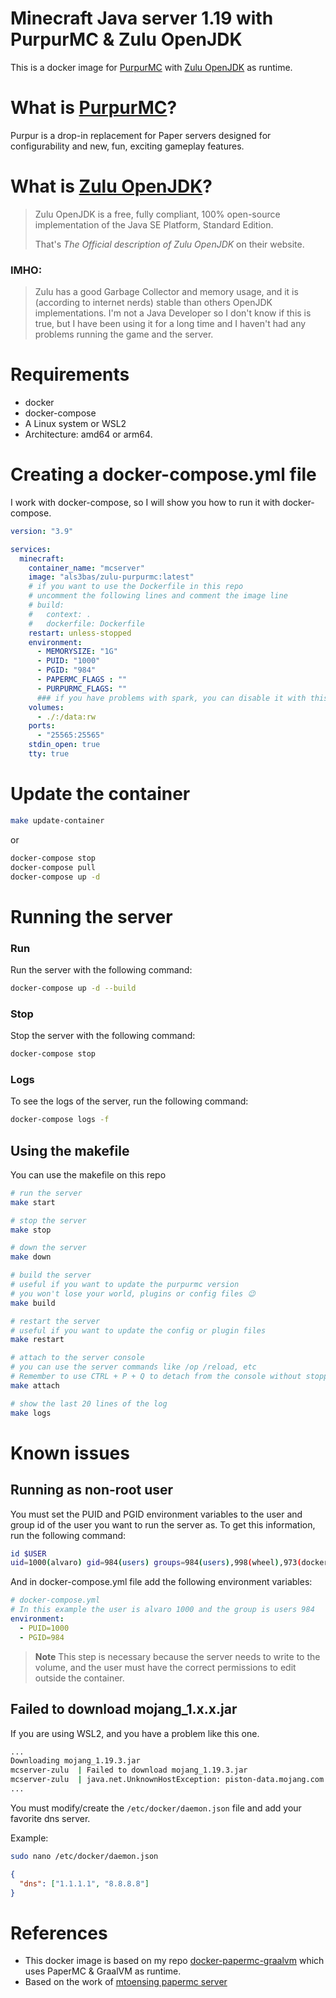 # Minecraft Java server 1.19 with PurpurMC & Zulu OpenJDK

This is a docker image for [PurpurMC](https://purpurmc.org) with [Zulu OpenJDK](https://www.azul.com/downloads) as runtime.

# What is [PurpurMC](https://purpurmc.org)?
Purpur is a drop-in replacement for Paper servers designed for configurability and new, fun, exciting gameplay features.

# What is [Zulu OpenJDK](https://www.azul.com/downloads)?
> Zulu OpenJDK is a free, fully compliant, 100% open-source implementation of the Java SE Platform, Standard Edition.
>
> That's  _The Official description of Zulu OpenJDK_ on their website.

### IMHO:
> Zulu has a good Garbage Collector and memory usage, and it is (according to internet nerds) stable than others OpenJDK implementations.
> I'm not a Java Developer so I don't know if this is true, but I have been using it for a long time and I haven't had any problems running the game and the server.

# Requirements
* docker
* docker-compose
* A Linux system or WSL2
* Architecture: amd64 or arm64.

# Creating a docker-compose.yml file
I work with docker-compose, so I will show you how to run it with docker-compose.

```yml
version: "3.9"

services:
  minecraft:
    container_name: "mcserver"
    image: "als3bas/zulu-purpurmc:latest"
    # if you want to use the Dockerfile in this repo
    # uncomment the following lines and comment the image line
    # build: 
    #   context: .
    #   dockerfile: Dockerfile
    restart: unless-stopped
    environment:
      - MEMORYSIZE: "1G"
      - PUID: "1000"
      - PGID: "984"
      - PAPERMC_FLAGS : ""
      - PURPURMC_FLAGS: ""
      ### if you have problems with spark, you can disable it with this flag "-DPurpur.IReallyDontWantSpark=true" on PURPURMC_FLAGS
    volumes:
      - ./:/data:rw
    ports:
      - "25565:25565"
    stdin_open: true
    tty: true
```

# Update the container

```sh
make update-container
```
or
```sh
docker-compose stop
docker-compose pull
docker-compose up -d
``` 

# Running the server

### Run
Run the server with the following command:

```sh
docker-compose up -d --build
```

### Stop
Stop the server with the following command:

```sh
docker-compose stop
``` 

### Logs
To see the logs of the server, run the following command:

```sh
docker-compose logs -f 
```

## Using the makefile 
You can use the makefile on this repo
```sh
# run the server
make start

# stop the server
make stop

# down the server
make down

# build the server
# useful if you want to update the purpurmc version
# you won't lose your world, plugins or config files 😉
make build

# restart the server
# useful if you want to update the config or plugin files 
make restart

# attach to the server console
# you can use the server commands like /op /reload, etc
# Remember to use CTRL + P + Q to detach from the console without stopping the server
make attach

# show the last 20 lines of the log
make logs
```


# Known issues

## Running as non-root user

You must set the PUID and PGID environment variables to the user and group id of the user you want to run the server as.
To get this information, run the following command:

```sh
id $USER
uid=1000(alvaro) gid=984(users) groups=984(users),998(wheel),973(docker)
```

And in docker-compose.yml file add the following environment variables:

```yaml
# docker-compose.yml
# In this example the user is alvaro 1000 and the group is users 984
environment:
  - PUID=1000
  - PGID=984
```

> **Note**
> This step is necessary because the server needs to write to the volume, and the user must have the correct permissions to edit outside the container.

##  Failed to download mojang_1.x.x.jar

If you are using WSL2, and you have a problem like this one. 

```sh
...
Downloading mojang_1.19.3.jar
mcserver-zulu  | Failed to download mojang_1.19.3.jar
mcserver-zulu  | java.net.UnknownHostException: piston-data.mojang.com
...
```

You must modify/create the `/etc/docker/daemon.json` file and add your favorite dns server.

Example:
```sh
sudo nano /etc/docker/daemon.json
```
```json
{
  "dns": ["1.1.1.1", "8.8.8.8"]
}
```

# References
* This docker image is based on my repo [docker-papermc-graalvm](https://github.com/als3bas/docker-papermc-graalvm) which uses PaperMC & GraalVM as runtime.
* Based on the work of [mtoensing papermc server](https://github.com/mtoensing/Docker-Minecraft-PaperMC-Server)
